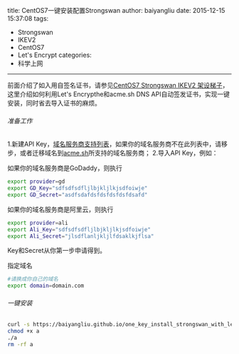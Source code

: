 title: CentOS7一键安装配置Strongswan
author: baiyangliu
date: 2015-12-15 15:37:08
tags:
- Strongswan
- IKEV2
- CentOS7
- Let's Encrypt
categories:
- 科学上网
---
前面介绍了如入用自签名证书，请参见[CentOS7 Strongswan IKEV2 架设梯子](/CentOS7-Strongswan-IKEV2-架设梯子.html)，这里介绍如何利用Let's Encrypthe和acme.sh DNS API自动签发证书，实现一键安装，同时省去导入证书的麻烦。
<!--more-->

###### 准备工作
1.新建API Key，[域名服务商支持列表](https://github.com/Neilpang/acme.sh#7-automatic-dns-api-integration)，如果你的域名服务商不在此列表中，请移步，或者迁移域名到[acme.sh](https://github.com/Neilpang/acme.sh)所支持的域名服务商；
2.导入API Key，例如：

如果你的域名服务商是GoDaddy，则执行
```bash
export provider=gd
export GD_Key="sdfsdfsdfljlbjkljlkjsdfoiwje"
export GD_Secret="asdfsdafdsfdsfdsfdsfdsafd"
```

如果你的域名服务商是阿里云，则执行
```bash
export provider=ali
export Ali_Key="sdfsdfsdfljlbjkljlkjsdfoiwje"
export Ali_Secret="jlsdflanljkljlfdsaklkjflsa"
```

Key和Secret从你第一步申请得到。

指定域名
```bash
#请换成你自己的域名
export domain=domain.com
```

###### 一键安装

```bash
curl -s https://baiyangliu.github.io/one_key_install_strongswan_with_lets_encrypt_and_godaddy_on_centos7.sh > a
chmod +x a
./a
rm -rf a
```

